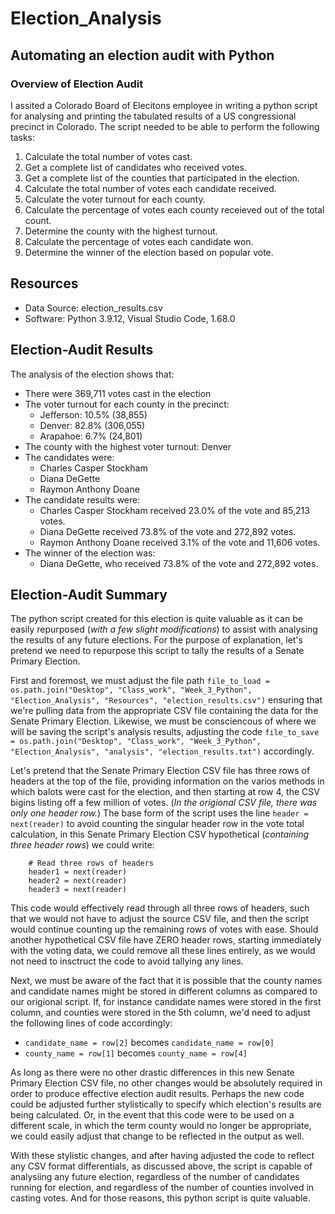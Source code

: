 # Election_Analysis

## Automating an election audit with Python

### Overview of Election Audit
I assited a Colorado Board of Elecitons employee in writing a python script for analysing and printing the tabulated results of a US congressional precinct in Colorado. The script needed to be able to perform the following tasks:

1. Calculate the total number of votes cast.
2. Get a complete list of candidates who received votes.
3. Get a complete list of the counties that participated in the election.
4. Calculate the total number of votes each candidate received.
5. Calculate the voter turnout for each county.
6. Calculate the percentage of votes each county receieved out of the total count.
7. Determine the county with the highest turnout.
8. Calculate the percentage of votes each candidate won.
9. Determine the winner of the election based on popular vote.

## Resources
- Data Source: election_results.csv
- Software: Python 3.9.12, Visual Studio Code, 1.68.0

## Election-Audit Results
The analysis of the election shows that:
- There were 369,711 votes cast in the election
- The voter turnout for each county in the precinct:
    - Jefferson: 10.5% (38,855)
    - Denver: 82.8% (306,055)
    - Arapahoe: 6.7% (24,801)
- The county with the highest voter turnout: Denver
- The candidates were:
    - Charles Casper Stockham
    - Diana DeGette
    - Raymon Anthony Doane
- The candidate results were:
    - Charles Casper Stockham received 23.0% of the vote and 85,213 votes.
    - Diana DeGette received 73.8% of the vote and 272,892 votes.
    - Raymon Anthony Doane received 3.1% of the vote and 11,606 votes.
- The winner of the election was:
    - Diana DeGette, who received 73.8% of the vote and 272,892 votes.

## Election-Audit Summary
The python script created for this election is quite valuable as it can be easily repurposed (_with a few slight modifications_) to assist with analysing the results of any future elections. For the purpose of explanation, let's pretend we need to repurpose this script to tally the results of a Senate Primary Election. 

First and foremost, we must adjust the file path `file_to_load = os.path.join("Desktop", "Class_work", "Week_3_Python", "Election_Analysis", "Resources", "election_results.csv")` ensuring that we're pulling data from the appropriate CSV file containing the data for the Senate Primary Election. Likewise, we must be consciencous of where we will be saving the script's analysis results, adjusting the code `file_to_save = os.path.join("Desktop", "Class_work", "Week_3_Python", "Election_Analysis", "analysis", "election_results.txt")` accordingly. 

Let's pretend that the Senate Primary Election CSV file has three rows of headers at the top of the file, providing information on the varios methods in which balots were cast for the election, and then starting at row 4, the CSV bigins listing off a few million of votes. (_In the origional CSV file, there was only one header row._) The base form of the script uses the line `header = next(reader)` to avoid counting the singular header row in the vote total calculation, in this Senate Primary Election CSV hypothetical (_containing three header rows_) we could write: 
````
    # Read three rows of headers
    header1 = next(reader)
    header2 = next(reader)
    header3 = next(reader)
````
This code would effectively read through all three rows of headers, such that we would not have to adjust the source CSV file, and then the script would continue counting up the remaining rows of votes with ease. Should another hypothetical CSV file have ZERO header rows, starting immediately with the voting data, we could remove all these lines entirely, as we would not need to insctruct the code to avoid tallying any lines.

Next, we must be aware of the fact that it is possible that the county names and candidate names might be stored in different columns as compared to our origional script. If, for instance candidate names were stored in the first column, and counties were stored in the 5th column, we'd need to adjust the following lines of code accordingly:

- `candidate_name = row[2]` becomes `candidate_name = row[0]`
- `county_name = row[1]` becomes `county_name = row[4]`

As long as there were no other drastic differences in this new Senate Primary Election CSV file, no other changes would be absolutely required in order to produce effective election audit results. Perhaps the new code could be adjusted further stylistically to specify which election's results are being calculated. Or, in the event that this code were to be used on a different scale, in which the term county would no longer be appropriate, we could easily adjust that change to be reflected in the output as well. 

With these stylistic changes, and after having adjusted the code to reflect any CSV format differentials, as discussed above, the script is capable of analysiing any future election, regardless of the number of candidates running for election, and regardless of the number of counties involved in casting votes. And for those reasons, this python script is quite valuable.
